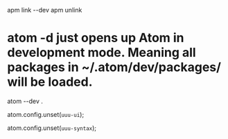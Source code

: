 apm link --dev
apm unlink

# atom -d just opens up Atom in development mode. Meaning all packages in ~/.atom/dev/packages/ will be loaded.
atom --dev .

atom.config.unset(`uuu-ui`);

atom.config.unset(`uuu-syntax`);
